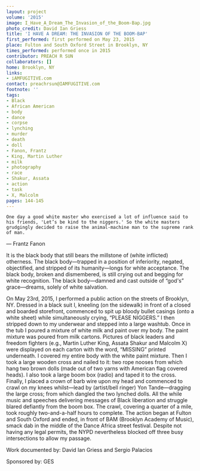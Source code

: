 ```yaml
---
layout: project
volume: '2015'
image: I_Have_A_Dream_The_Invasion_of_the_Boom-Bap.jpg
photo_credit: David Ian Griess
title: 'I HAVE A DREAM: THE INVASION OF THE BOOM-BAP'
first_performed: first performed on May 23, 2015
place: Fulton and South Oxford Street in Brooklyn, NY
times_performed: performed once in 2015
contributor: PREACH R SUN
collaborators: []
home: Brooklyn, NY
links:
- iAMFUGITIVE.com
contact: preachrsun@IAMFUGITIVE.com
footnote: ''
tags:
- Black
- African American
- body
- dance
- corpse
- lynching
- murder
- death
- doll
- Fanon, Frantz
- King, Martin Luther
- milk
- photography
- race
- Shakur, Assata
- action
- task
- X, Malcolm
pages: 144-145
---
```


	One day a good white master who exercised a lot of influence said to his friends, 'Let’s be kind to the niggers.' So the white masters grudgingly decided to raise the animal-machine man to the supreme rank of man.

— Frantz Fanon

It is the black body that still bears the millstone of (white inflicted) otherness. The black body—trapped in a position of inferiority, negated, objectified, and stripped of its humanity—longs for white acceptance. The black body, broken and dismembered, is still crying out and begging for white recognition. The black body—damned and cast outside of “god's” grace—dreams, solely of white salvation.

On May 23rd, 2015, I performed a public action on the streets of Brooklyn, NY. Dressed in a black suit I, kneeling (on the sidewalk) in front of a closed and boarded storefront, commenced to spit up bloody bullet casings (onto a white sheet) while simultaneously crying, “PLEASE NIGGERS.” I then stripped down to my underwear and stepped into a large washtub. Once in the tub I poured a mixture of white milk and paint over my body. The paint mixture was poured from milk cartons. Pictures of black leaders and freedom fighters (e.g., Martin Luther King, Assata Shakur and Malcolm X) were displayed on each carton with the word, “MISSING” printed underneath. I covered my entire body with the white paint mixture. Then I took a large wooden cross and nailed to it: two rope nooses from which hang two brown dolls (made out of two yarns with American flag covered heads). I also took a large boom box (radio) and taped it to the cross. Finally, I placed a crown of barb wire upon my head and commenced to crawl on my knees whilst—lead by (artist/bell ringer) Yon Tande—dragging the large cross; from which dangled the two lynched dolls. All the while music and speeches delivering messages of Black liberation and struggle blared defiantly from the boom box. The crawl, covering a quarter of a mile, took roughly two-and-a-half hours to complete. The action began at Fulton and South Oxford and ended, in front of BAM (Brooklyn Academy of Music), smack dab in the middle of the Dance Africa street festival. Despite not having any legal permits, the NYPD nevertheless blocked off three busy intersections to allow my passage.

Work documented by: David Ian Griess and Sergio Palacios

Sponsored by: GES
